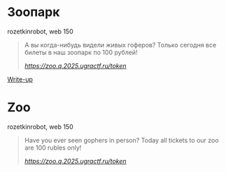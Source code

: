 # Зоопарк

rozetkinrobot, web 150

> А вы когда-нибудь видели живых гоферов? Только сегодня все билеты в наш зоопарк по 100 рублей!
>
> *https://zoo.q.2025.ugractf.ru/token*

[Write-up](WRITEUP.md)

# Zoo

rozetkinrobot, web 150

> Have you ever seen gophers in person? Today all tickets to our zoo are 100 rubles only!
>
> *https://zoo.q.2025.ugractf.ru/token*
